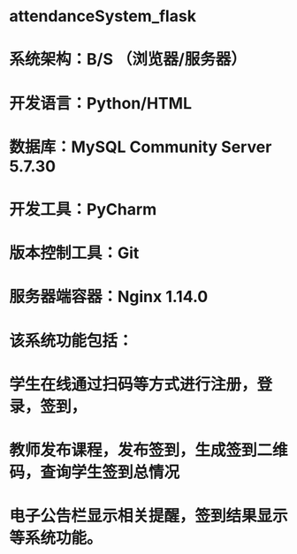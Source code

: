 # attendanceSystem_flask
# 系统架构：B/S （浏览器/服务器）
# 开发语言：Python/HTML
# 数据库：MySQL Community Server 5.7.30
# 开发工具：PyCharm
# 版本控制工具：Git
# 服务器端容器：Nginx 1.14.0

# 该系统功能包括：
# 学生在线通过扫码等方式进行注册，登录，签到，
# 教师发布课程，发布签到，生成签到二维码，查询学生签到总情况
# 电子公告栏显示相关提醒，签到结果显示等系统功能。
